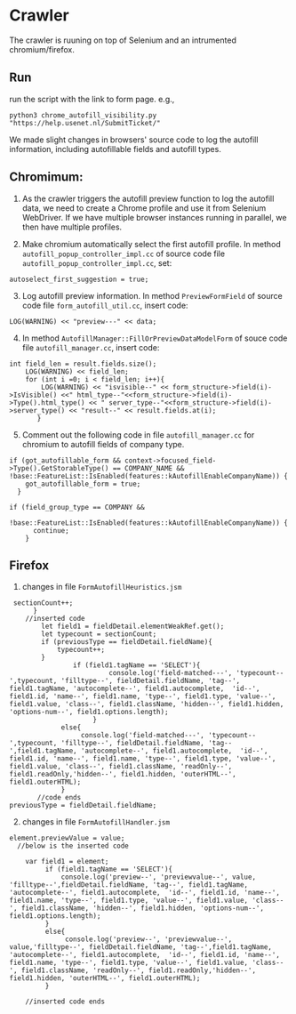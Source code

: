 # Crawler
The crawler is ruuning on top of Selenium and an intrumented chromium/firefox.

## Run
run the script with the link to form page. e.g.,
```
python3 chrome_autofill_visibility.py "https://help.usenet.nl/SubmitTicket/"
```

We made slight changes in browsers' source code to log the autofill information, including autofillable fields and autofill types.

## Chromimum:
1. As the crawler triggers the autofill preview function to log the autofill data,  we need to create a Chrome profile and use it from Selenium WebDriver. If we have multiple browser instances running in parallel, we then have multiple profiles.

2. Make chromium automatically select the first autofill profile. In method `autofill_popup_controller_impl.cc` of source code file `autofill_popup_controller_impl.cc`, set:
```
autoselect_first_suggestion = true;
```
3. Log autofill preview information.
In method `PreviewFormField` of source code file `form_autofill_util.cc`, insert code:
```
LOG(WARNING) << "preview---" << data;
```
4. In method `AutofillManager::FillOrPreviewDataModelForm` of souce code file `autofill_manager.cc`, insert code:
```
int field_len = result.fields.size();
    LOG(WARNING) << field_len;
    for (int i =0; i < field_len; i++){
        LOG(WARNING) << "isvisible--" << form_structure->field(i)->IsVisible() <<" html_type--"<<form_structure->field(i)->Type().html_type() << " server_type--"<<form_structure->field(i)->server_type() << "result--" << result.fields.at(i);
       }
```
5. Comment out the following code in file `autofill_manager.cc` for chromium to autofill fields of company type.
```
if (got_autofillable_form && context->focused_field->Type().GetStorableType() == COMPANY_NAME && !base::FeatureList::IsEnabled(features::kAutofillEnableCompanyName)) {
    got_autofillable_form = true;
  }
```
```
if (field_group_type == COMPANY &&
        !base::FeatureList::IsEnabled(features::kAutofillEnableCompanyName)) {
      continue;
    }
```
## Firefox
1. changes in file `FormAutofillHeuristics.jsm`
```
 sectionCount++;
      }
    //inserted code
        let field1 = fieldDetail.elementWeakRef.get();
        let typecount = sectionCount;
        if (previousType == fieldDetail.fieldName){
            typecount++;
        }
                if (field1.tagName == 'SELECT'){
                         console.log('field-matched---', 'typecount--',typecount, 'filltype--', fieldDetail.fieldName, 'tag--', field1.tagName, 'autocomplete--', field1.autocomplete,  'id--', field1.id, 'name--', field1.name, 'type--', field1.type, 'value--', field1.value, 'class--', field1.className, 'hidden--', field1.hidden, 'options-num--', field1.options.length);
                     }
             else{
                  console.log('field-matched---', 'typecount--',typecount, 'filltype--', fieldDetail.fieldName, 'tag--',field1.tagName, 'autocomplete--', field1.autocomplete,  'id--', field1.id, 'name--', field1.name, 'type--', field1.type, 'value--', field1.value, 'class--', field1.className, 'readOnly--', field1.readOnly,'hidden--', field1.hidden, 'outerHTML--', field1.outerHTML);
             }
       //code ends
previousType = fieldDetail.fieldName;
```
2. changes in file `FormAutofillHandler.jsm`
```
element.previewValue = value;
  //below is the inserted code
        
    var field1 = element;
         if (field1.tagName == 'SELECT'){
             console.log('preview--', 'previewvalue--', value, 'filltype--',fieldDetail.fieldName, 'tag--', field1.tagName, 'autocomplete--', field1.autocomplete,  'id--', field1.id, 'name--', field1.name, 'type--', field1.type, 'value--', field1.value, 'class--', field1.className, 'hidden--', field1.hidden, 'options-num--', field1.options.length);
         }
         else{
              console.log('preview--', 'previewvalue--', value,'filltype--', fieldDetail.fieldName, 'tag--',field1.tagName, 'autocomplete--', field1.autocomplete,  'id--', field1.id, 'name--', field1.name, 'type--', field1.type, 'value--', field1.value, 'class--', field1.className, 'readOnly--', field1.readOnly,'hidden--', field1.hidden, 'outerHTML--', field1.outerHTML);
         }
        
    //inserted code ends

```